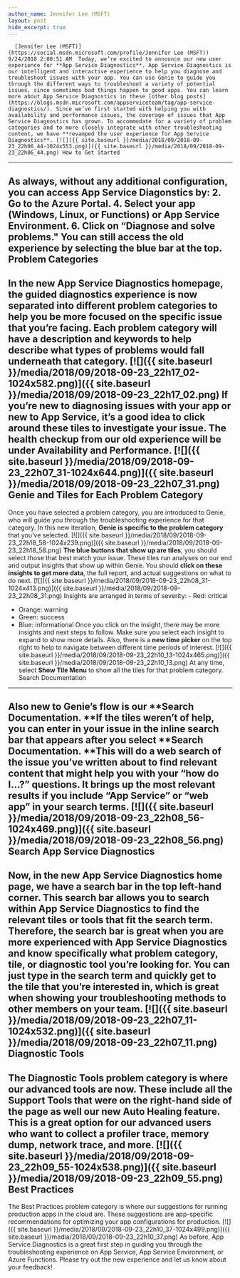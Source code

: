 ```yaml
---
author_name: Jennifer Lee (MSFT)
layout: post
hide_excerpt: true
---
```

      [Jennifer Lee (MSFT)](https://social.msdn.microsoft.com/profile/Jennifer Lee (MSFT))  9/24/2018 2:00:51 AM  Today, we’re excited to announce our new user experience for **App Service Diagnostics**. App Service Diagnostics is our intelligent and interactive experience to help you diagnose and troubleshoot issues with your app. You can use Genie to guide you through the different ways to troubleshoot a variety of potential issues, since sometimes bad things happen to good apps. You can learn more about App Service Diagnostics in these [other blog posts](https://blogs.msdn.microsoft.com/appserviceteam/tag/app-service-diagnostics/). Since we’ve first started with helping you with availability and performance issues, the coverage of issues that App Service Diagnostics has grown. To accommodate for a variety of problem categories and to more closely integrate with other troubleshooting content, we have **revamped the user experience for App Service Diagnostics**. [![]({{ site.baseurl }}/media/2018/09/2018-09-23_22h06_44-1024x553.png)]({{ site.baseurl }}/media/2018/09/2018-09-23_22h06_44.png) How to Get Started
------------------

 As always, without any additional configuration, you can access App Service Diagonstics by:  2. Go to the Azure Portal.
 4. Select your app (Windows, Linux, or Functions) or App Service Environment.
 6. Click on “Diagnose and solve problems."
  You can still access the old experience by selecting the blue bar at the top. Problem Categories
------------------

 In the new App Service Diagnostics homepage, the guided diagnostics experience is now separated into different problem categories to help you be more focused on the specific issue that you’re facing. Each problem category will have a **description and keywords** to help describe what types of problems would fall underneath that category. [![]({{ site.baseurl }}/media/2018/09/2018-09-23_22h17_02-1024x582.png)]({{ site.baseurl }}/media/2018/09/2018-09-23_22h17_02.png) If you’re new to diagnosing issues with your app or new to App Service, it’s a good idea to click around these tiles to investigate your issue. The health checkup from our old experience will be under **Availability and Performance**. [![]({{ site.baseurl }}/media/2018/09/2018-09-23_22h07_31-1024x644.png)]({{ site.baseurl }}/media/2018/09/2018-09-23_22h07_31.png) Genie and Tiles for Each Problem Category
-----------------------------------------

 Once you have selected a problem category, you are introduced to Genie, who will guide you through the troubleshooting experience for that category. In this new iteration, **Genie is specific to the problem category** that you’ve selected. [![]({{ site.baseurl }}/media/2018/09/2018-09-23_22h18_58-1024x239.png)]({{ site.baseurl }}/media/2018/09/2018-09-23_22h18_58.png) **The blue buttons that show up are tiles**; you should select those that best match your issue. These tiles run analyses on our end and output insights that show up within Genie. You should **click on these insights to get more data**, the full report, and actual suggestions on what to do next. [![]({{ site.baseurl }}/media/2018/09/2018-09-23_22h08_31-1024x413.png)]({{ site.baseurl }}/media/2018/09/2018-09-23_22h08_31.png) Insights are arranged in terms of severity:  - Red: critical
 - Orange: warning
 - Green: success
 - Blue: informational
  Once you click on the insight, there may be more insights and next steps to follow. Make sure you select each insight to expand to show more details. Also, there is a **new time picker** on the top right to help to navigate between different time periods of interest. [![]({{ site.baseurl }}/media/2018/09/2018-09-23_22h10_13-1024x465.png)]({{ site.baseurl }}/media/2018/09/2018-09-23_22h10_13.png) At any time, select **Show Tile Menu** to show all the tiles for that problem category. Search Documentation
--------------------

 Also new to Genie’s flow is our **Search Documentation. **If the tiles weren’t of help, you can enter in your issue in the inline search bar that appears after you select **Search Documentation. **This will do a web search of the issue you’ve written about to find relevant content that might help you with your “how do I…?” questions. It brings up the most relevant results if you include “App Service” or “web app” in your search terms. [![]({{ site.baseurl }}/media/2018/09/2018-09-23_22h08_56-1024x469.png)]({{ site.baseurl }}/media/2018/09/2018-09-23_22h08_56.png) Search App Service Diagnostics
------------------------------

 Now, in the new App Service Diagnostics home page, we have a search bar in the top left-hand corner. This search bar allows you to **search within App Service Diagnostics** to find the relevant tiles or tools that fit the search term. Therefore, the search bar is great when you are more experienced with App Service Diagnostics and know specifically what problem category, tile, or diagnostic tool you’re looking for. You can just type in the search term and quickly get to the tile that you’re interested in, which is great when showing your troubleshooting methods to other members on your team. [![]({{ site.baseurl }}/media/2018/09/2018-09-23_22h07_11-1024x532.png)]({{ site.baseurl }}/media/2018/09/2018-09-23_22h07_11.png) Diagnostic Tools
----------------

 The Diagnostic Tools problem category is where our advanced tools are now. These include all the **Support Tools that were on the right-hand side of the page** as well our new Auto Healing feature. This is a great option for our advanced users who want to collect a profiler trace, memory dump, network trace, and more. [![]({{ site.baseurl }}/media/2018/09/2018-09-23_22h09_55-1024x538.png)]({{ site.baseurl }}/media/2018/09/2018-09-23_22h09_55.png) Best Practices
--------------

 The Best Practices problem category is where our suggestions for running production apps in the cloud are. These suggestions are app-specific recommendations for optimizing your app configurations for production. [![]({{ site.baseurl }}/media/2018/09/2018-09-23_22h10_37-1024x499.png)]({{ site.baseurl }}/media/2018/09/2018-09-23_22h10_37.png) As before, App Service Diagnostics is a great first step in guiding you through the troubleshooting experience on App Service, App Service Environment, or Azure Functions. Please try out the new experience and let us know about your feedback!      